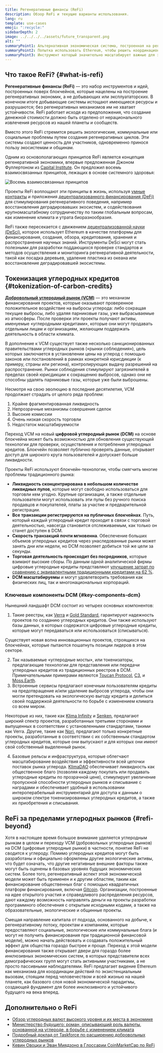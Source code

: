 ```yaml
---
title: Регенеративные финансы (ReFi)
description: Обзор ReFi и текущие варианты использования.
lang: ru
template: use-cases
emoji: ":recycle:"
sidebarDepth: 2
image: ../../../../assets/future_transparent.png
alt: ""
summaryPoint1: Альтернативная экономическая система, построенная на регенеративных принципах
summaryPoint2: Попытка использовать Ethereum, чтобы решить координационные кризисы на глобальном уровне, такие как изменение климата
summaryPoint3: Инструмент который значительно масштабирует важные для экологии активы, включая проверенные углеродные кредиты
---
```


## Что такое ReFi? {#what-is-refi}

**Регенеративные финансы (ReFi)** — это набор инструментов и идей, построенных поверх блокчейнов, которые нацелены на построение регенеративных экономик, а не добывающих или эксплуататорских. В конечном итоге добывающие системы истощают имеющиеся ресурсы и разрушаются; без регенеративных механизмов им не хватает устойчивости. ReFi работает исходя из предположения, что создание денежной стоимости должно быть отделено от нерационального извлечения ресурсов из нашей планеты и сообществ.

Вместо этого ReFi стремится решить экологические, коммунальные или социальные проблемы путем создания регенеративных циклов. Эти системы создают ценность для участников, одновременно принося пользу экосистемам и общинам.

Одним из основополагающих принципов ReFi является концепция регенеративной экономики, впервые предложенная Джоном Фуллертоном из [Capital Institute](https://capitalinstitute.org). Он предложил восемь взаимосвязанных принципов, лежащих в основе системного здоровья:

![Восемь взаимосвязанных принципов](../../assets/use-cases/refi-regenerative-economy-diagram.png)

Проекты ReFi воплощают эти принципы в жизнь, используя [умные контракты](/developers/docs/smart-contracts/) и приложения [децентрализованного финансирования (DeFi)](/defi/) для стимулирования регенеративного поведения, например восстановления деградировавших экосистем, и содействования крупномасштабному сотрудничеству по таким глобальным вопросам, как изменение климата и утрата биоразнообразия.

ReFi также пересекается с движением [децентрализованной науки (DeSci)](/desci/), которое использует Ethereum в качестве платформы для финансирования, создания, обзора, кредитования, хранения и распространения научных знаний. Инструменты DeSci могут стать полезными для разработки поддающихся проверке стандартов и методов осуществления и мониторинга регенеративной деятельности, такой как посадка деревьев, удаление пластика из океана или восстановление деградировавшей экосистемы.

## Токенизация углеродных кредитов {#tokenization-of-carbon-credits}

**[Добровольный углеродный рынок (VCM)](https://climatefocus.com/so-what-voluntary-carbon-market-exactly/)** — это механизм финансирования проектов, которые оказывают проверенное положительное воздействие на выбросы углерода: либо сокращая текущие выбросы, либо удаляя парниковые газы, уже выбрасываемые из атмосферы. После проверки эти проекты получают активы, именуемые «углеродными кредитами», которые они могут продавать отдельным лицам и организациям, желающим поддержать деятельность в области климата.

В дополнение к VCM существует также несколько санкционированных правительствами углеродных рынков («рынки соблюдения»), цель которых заключается в установлении цены на углерод с помощью законов или постановлений в рамках конкретной юрисдикции (к примеру, страны или региона), контролирующих выдачу разрешений на распространение. Рынки соблюдения стимулируют загрязнителей в пределах своей юрисдикции к сокращению выбросов, однако они не способны удалять парниковые газы, которые уже были выброшены.

Несмотря на свою эволюцию в последние десятилетия, VCM продолжает страдать от целого ряда проблем:

1. Крайне фрагментированная ликвидность
2. Непрозрачные механизмы совершения сделок
3. Высокие комиссии
4. Очень низкая скорость торговли
5. Недостаток масштабируемости

Переход VCM на новый **цифровой углеродный рынок (DCM)** на основе блокчейна может быть возможностью для обновления существующей технологии для проверки, осуществления и потребления углеродных кредитов. Блокчейн позволяет публично проверять данные, открывает доступ для широкого круга пользователей и допускает больше ликвидности.

Проекты ReFi используют блокчейн-технологии, чтобы смягчить многие проблемы традиционного рынка:

- **Ликвидность сконцентрирована в небольшом количестве ликвидных пулов**, которые могут свободно использоваться для торговли кем угодно. Крупные организации, а также отдельные пользователи могут использовать эти пулы без ручного поиска продавцов и покупателей, платы за участие и предварительной регистрации.
- **Все транзакции регистрируются на публичных блокчейнах**. Путь, который каждый углеродный кредит проходит в связи с торговой деятельностью, навсегда становится отслеживаемым, как только он станет доступен в DCM.
- **Скорость транзакций почти мгновенна**. Обеспечение больших объемов углеродных кредитов через унаследованные рынки может занять дни или недели, но DCM позволяет добиться той же цели за секунды.
- **Торговая деятельность происходит без посредников**, которые взимают высокие сборы. По данным одной аналитической фирмы цифровые углеродные кредиты представляют [улучшение затрат по сравнению с эквивалентными традиционными кредитами на 62 %](https://www.klimadao.finance/blog/klimadao-analysis-of-the-base-carbon-tonne).
- **DCM масштабируемы** и могут удовлетворить требования как физических лиц, так и многонациональных корпораций.

### Ключевые компоненты DCM {#key-components-dcm}

Нынешний ландшафт DCM состоит из четырех основных компонентов:

1. Такие реестры, как [Verra](https://verra.org/project/vcs-program/registry-system/) и [Gold Standard](https://www.goldstandard.org/), гарантируют надежность проектов по созданию углеродных кредитов. Они также используют базы данных, в которых содержатся цифровые углеродные кредиты, которые могут передаваться или использоваться (списываться).

Существует новая волна инновационных проектов, строящихся на блокчейнах, которые пытаются пошатнуть позиции лидеров в этом секторе.

2. Так называемые «углеродные мосты», или токенизаторы, предлагающие технологии для представления или передачи углеродных кредитов из традиционных реестров в DCM. Примечательными примерами являются [Toucan Protocol](https://toucan.earth/), [C3](https://c3.app/), и [Moss.Earth](https://moss.earth/).
3. Встроенные сервисы предлагают конечным пользователям кредиты на предотвращение и/или удаление выбросов углерода, чтобы они могли претендовать на экологическую выгоду кредита и делиться своей поддержкой деятельности по борьбе с изменением климата со всем миром.

Некоторые из них, такие как [Klima Infinity](https://www.klimadao.finance/infinity) и [Senken](https://senken.io/), предлагают широкий спектр проектов, разработанных третьими сторонами и выпущенных в соответствии с установленными стандартами, такими как Verra. Другие, такие как [Nori](https://nori.com/), предлагают только конкретные проекты, разработанные в соответствии с их собственным стандартом углеродных кредитов, которые они выпускают и для которых они имеют свой собственный выделенный рынок.

4. Базовые рельсы и инфраструктура, которые облегчают масштабирование воздействия и эффективности всей цепочки поставок рынка углерода. [KlimaDAO](http://klimadao.finance/) обеспечивает ликвидность как общественное благо (позволяя каждому покупать или продавать углеродные кредиты по прозрачной цене), стимулирует увеличение пропускной способности углеродных рынков и списывание с наградами и обеспечивает удобный в использовании интероперабельный инструментарий для доступа к данным о широком спектре токенизированных углеродных кредитов, а также их приобретения и списывания.

## ReFi за пределами углеродных рынков {#refi-beyond}

Хотя в настоящее время большое внимание уделяется углеродным рынкам в целом и переходу VCM (добровольных углеродных рынков) на DCM (цифровые углеродные рынки) в частности, понятие ReFi не сводится к углероду. Помимо углеродных кредитов могут быть разработаны и официально оформлены другие экологические активы, что будет означать, что другие негативные внешние факторы также могут быть оценены в базовых уровнях будущих экономических систем. Более того, регенеративный аспект этой экономической модели может быть применен и к другим областям, таким как финансирование общественных благ с помощью квадратичных платформ финансирования, включая [Gitcoin](https://gitcoin.co/). Организации, построенные на идее открытого участия и справедливого распределения ресурсов, дают каждому возможность направлять деньги на проекты разработки программного обеспечения с открытым исходными кодами, а также на образовательные, экологические и общинные проекты.

Смещая направление капитала от подхода, основанного на добыче, к регенеративному потоку, проектам и компаниям, которые предоставляют социальные, экологические или коммунальные блага (и могут не получить финансирования при традиционной финансовой модели), можно начать действовать и создавать положительный эффект для общества гораздо быстрее и проще. Переход к этой модели финансирования также открывает двери для гораздо более инклюзивных экономических систем, в которых представители всех демографических групп могут стать активными участниками, а не просто пассивными наблюдателями. ReFi предлагает видение Ethereum как механизма для координации действий по экзистенциальным вызовам, стоящим перед человечеством и всей жизнью на нашей планете, как базового слоя новой экономической парадигмы, создающей фундамент для более инклюзивного и устойчивого будущего на века вперед.

## Дополнительно о ReFi

- [Обзор углеродных валют высокого уровня и их места в экономике](https://www.klimadao.finance/blog/the-vision-of-a-carbon-currency)
- [Министерство будущего: роман, описывающий роль валюты, основанной на углероде, в борьбе с изменением климата](https://en.wikipedia.org/wiki/The_Ministry_for_the_Future)
- [Подробный доклад от Taskforce по расширению добровольных углеродных рынков](https://www.iif.com/Portals/1/Files/TSVCM_Report.pdf)
- [Кевин Овоцки и Эван Миядзоно в Глоссарии CoinMarketCap по ReFi](https://coinmarketcap.com/alexandria/glossary/regenerative-finance-refi)
